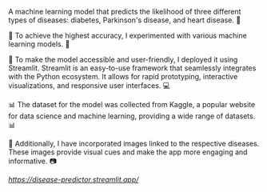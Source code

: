 A machine learning model that predicts the likelihood of three different types of diseases: diabetes, Parkinson's disease, and heart disease. :hospital:

🔬 To achieve the highest accuracy, I experimented with various machine learning models. :test_tube:

🚀 To make the model accessible and user-friendly, I deployed it using Streamlit. Streamlit is an easy-to-use framework that seamlessly integrates with the Python ecosystem. It allows for rapid prototyping, interactive visualizations, and responsive user interfaces. :computer:

📊 The dataset for the model was collected from Kaggle, a popular website for data science and machine learning, providing a wide range of datasets. :bar_chart:

🌟 Additionally, I have incorporated images linked to the respective diseases. These images provide visual cues and make the app more engaging and informative. :camera:

*https://disease-predictor.streamlit.app/*
